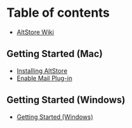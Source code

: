 # Table of contents

* [AltStore Wiki](README.md)

## Getting Started (Mac)

* [Installing AltStore](getting-started-mac/installing-altstore.md)
* [Enable Mail Plug-in](getting-started-mac/enable-mail-plug-in.md)

## Getting Started (Windows)

* [Getting Started (Windows)](getting-started-windows/getting-started-windows.md)
